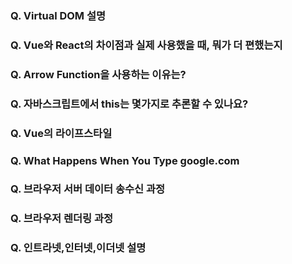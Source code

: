 ### Q. Virtual DOM 설명



### Q. Vue와 React의 차이점과 실제 사용했을 때, 뭐가 더 편했는지



### Q. Arrow Function을 사용하는 이유는?



### Q. 자바스크립트에서 this는 몇가지로 추론할 수 있나요?



### Q. Vue의 라이프스타일



### Q. What Happens When You Type google.com



### Q. 브라우저 서버 데이터 송수신 과정



### Q. 브라우저 렌더링 과정



### Q. 인트라넷,인터넷,이더넷 설명



